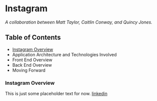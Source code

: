 # Instagram
*A collaboration between Matt Taylor, Caitlin Conway, and Quincy Jones.*
## Table of Contents 
- [Instagram Overview](#instagram-overview)
- Application Architecture and Technologies Involved
- Front End Overview
- Back End Overview
- Moving Forward
### Instagram Overview
This is just some placeholder text for now.
[linkedin](https://www.linkedin.com/in/matthew-taylor-3763ba1b8/)
